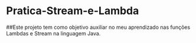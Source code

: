 # Pratica-Stream-e-Lambda

##Este projeto tem como objetivo auxiliar no meu aprendizado nas funções Lambdas e Stream na linguagem Java.

